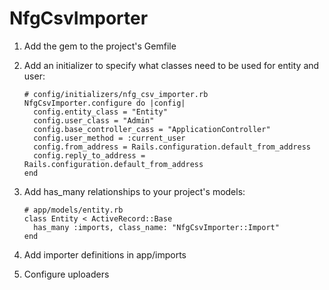 # NfgCsvImporter

1. Add the gem to the project's Gemfile
2. Add an initializer to specify what classes need to be used for entity and user:

    ````
    # config/initializers/nfg_csv_importer.rb
    NfgCsvImporter.configure do |config|
      config.entity_class = "Entity"
      config.user_class = "Admin"
      config.base_controller_cass = "ApplicationController"
      config.user_method = :current_user
      config.from_address = Rails.configuration.default_from_address
      config.reply_to_address = Rails.configuration.default_from_address
    end
    ````

3. Add has_many relationships to your project's models:

    ````
    # app/models/entity.rb
    class Entity < ActiveRecord::Base
      has_many :imports, class_name: "NfgCsvImporter::Import"
    end
    ````

4. Add importer definitions in app/imports
5. Configure uploaders